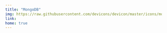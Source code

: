 ```yaml
---
title: "MongoDB"
img: https://raw.githubusercontent.com/devicons/devicon/master/icons/mongodb/mongodb-original.svg
link: 
home: true
---
```



